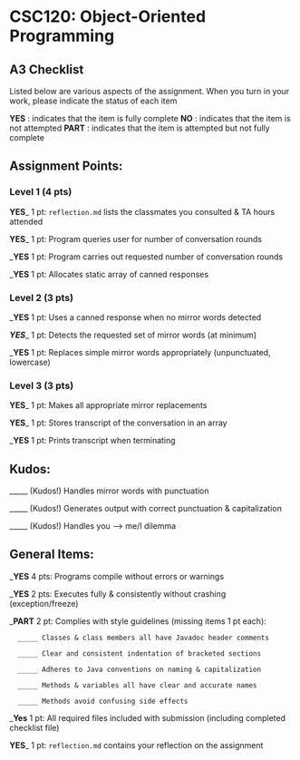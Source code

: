 # CSC120: Object-Oriented Programming
## A3 Checklist

Listed below are various aspects of the assignment.  When you turn in your work, please indicate the status of each item

**YES** : indicates that the item is fully complete
**NO** : indicates that the item is not attempted
**PART** : indicates that the item is attempted but not fully complete


## Assignment Points:

### Level 1 (4 pts)

__**YES**___ 1 pt: `reflection.md` lists the classmates you consulted & TA hours attended

__**YES**___ 1 pt: Program queries user for number of conversation rounds

___**YES**__ 1 pt: Program carries out requested number of conversation rounds

___**YES**__ 1 pt: Allocates static array of canned responses

### Level 2 (3 pts)

___**YES**__ 1 pt: Uses a canned response when no mirror words detected

_**YES**__ 1 pt: Detects the requested set of mirror words (at minimum)

___**YES**__ 1 pt: Replaces simple mirror words appropriately (unpunctuated, lowercase)

### Level 3 (3 pts)

__**YES**___ 1 pt: Makes all appropriate mirror replacements

__**YES**___ 1 pt: Stores transcript of the conversation in an array

___**YES**__ 1 pt: Prints transcript when terminating

## Kudos:

_____ (Kudos!) Handles mirror words with punctuation

_____ (Kudos!) Generates output with correct punctuation & capitalization

_____ (Kudos!) Handles you --> me/I dilemma



## General Items:

___**YES**__ 4 pts: Programs compile without errors or warnings

___**YES**__ 2 pts: Executes fully & consistently without crashing (exception/freeze)

___**PART**__ 2 pt: Complies with style guidelines (missing items 1 pt each):

      _____ Classes & class members all have Javadoc header comments

      _____ Clear and consistent indentation of bracketed sections

      _____ Adheres to Java conventions on naming & capitalization

      _____ Methods & variables all have clear and accurate names

      _____ Methods avoid confusing side effects

___**Yes**__ 1 pt: All required files included with submission (including completed checklist file)

__**YES**___ 1 pt: `reflection.md` contains your reflection on the assignment
